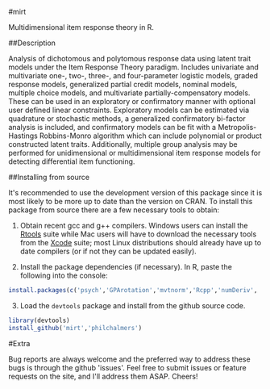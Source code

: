 #mirt

Multidimensional item response theory in R. 

##Description

Analysis of dichotomous and polytomous response data using latent
    trait models under the Item Response Theory paradigm. Includes univariate
    and multivariate one-, two-, three-, and four-parameter logistic models,
    graded response models, generalized partial credit models, nominal models,
    multiple choice models, and multivariate partially-compensatory models.
    These can be used in an exploratory or confirmatory manner with optional
    user defined linear constraints. Exploratory models can be estimated via
    quadrature or stochastic methods, a generalized confirmatory bi-factor
    analysis is included, and confirmatory models can be fit with a
    Metropolis-Hastings Robbins-Monro algorithm which can include polynomial or
    product constructed latent traits. Additionally, multiple group analysis may
    be performed for unidimensional or multidimensional item response models for
    detecting differential item functioning.
    
##Installing from source

It's recommended to use the development version of this package since it is most likely to be more up to date 
than the version on CRAN. To install this package from source there are a few necessary tools to obtain:

1) Obtain recent gcc and g++ compilers. Windows users can install the 
[Rtools](http://cran.r-project.org/bin/windows/Rtools/) suite while Mac users will have to download the 
necessary tools from the [Xcode](https://developer.apple.com/xcode/) suite; most Linux distributions should already have 
up to date compilers (or if not they can be updated easily).  

2) Install the package dependencies (if necessary). In R, paste the following into the console:

```r
install.packages(c('psych','GPArotation','mvtnorm','Rcpp','numDeriv', 'devtools'))
```

3) Load the `devtools` package and install from the github source code. 
 
```r
library(devtools)
install_github('mirt','philchalmers')
```

#Extra

Bug reports are always welcome and the preferred way to address these bugs is through
the github 'issues'. Feel free to submit issues or feature requests on the site, and I'll 
address them ASAP. Cheers!
